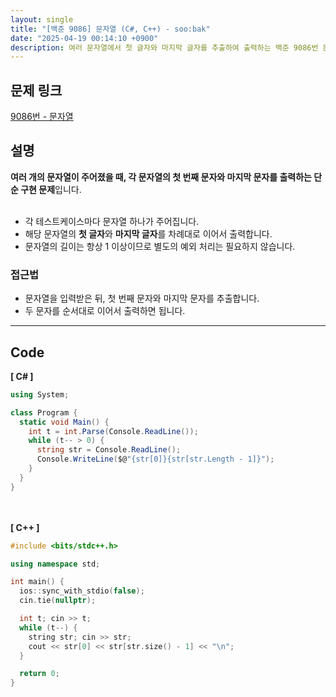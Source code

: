 ```yaml
---
layout: single
title: "[백준 9086] 문자열 (C#, C++) - soo:bak"
date: "2025-04-19 00:14:10 +0900"
description: 여러 문자열에서 첫 글자와 마지막 글자를 추출하여 출력하는 백준 9086번 문자열 문제의 C# 및 C++ 풀이 및 해설
---
```


## 문제 링크
[9086번 - 문자열](https://www.acmicpc.net/problem/9086)

## 설명
**여러 개의 문자열이 주어졌을 때, 각 문자열의 첫 번째 문자와 마지막 문자를 출력하는 단순 구현 문제**입니다.<br>
<br>

- 각 테스트케이스마다 문자열 하나가 주어집니다.<br>
- 해당 문자열의 **첫 글자**와 **마지막 글자**를 차례대로 이어서 출력합니다.<br>
- 문자열의 길이는 항상 1 이상이므로 별도의 예외 처리는 필요하지 않습니다.<br>

### 접근법
- 문자열을 입력받은 뒤, 첫 번째 문자와 마지막 문자를 추출합니다.<br>
- 두 문자를 순서대로 이어서 출력하면 됩니다.<br>

---

## Code
<b>[ C# ] </b>
<br>

```csharp
using System;

class Program {
  static void Main() {
    int t = int.Parse(Console.ReadLine());
    while (t-- > 0) {
      string str = Console.ReadLine();
      Console.WriteLine($@"{str[0]}{str[str.Length - 1]}");
    }
  }
}
```

<br><br>
<b>[ C++ ] </b>
<br>

```cpp
#include <bits/stdc++.h>

using namespace std;

int main() {
  ios::sync_with_stdio(false);
  cin.tie(nullptr);

  int t; cin >> t;
  while (t--) {
    string str; cin >> str;
    cout << str[0] << str[str.size() - 1] << "\n";
  }

  return 0;
}
```
